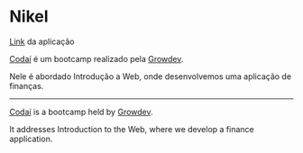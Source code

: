 # Nikel

[Link](https://s4lin.github.io/Nikel/) da aplicação


[Codaí](https://codai.growdev.com.br/) é um bootcamp realizado pela [Growdev](https://www.growdev.com.br/).

Nele é abordado Introdução a Web, onde desenvolvemos uma aplicação de finanças.

------------------------------------------------------------------------------------------------------------

[Codaí](https://codai.growdev.com.br/) is a bootcamp held by [Growdev](https://www.growdev.com.br/).

It addresses Introduction to the Web, where we develop a finance application.
